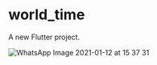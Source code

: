# world_time

A new Flutter project.

![WhatsApp Image 2021-01-12 at 15 37 31](https://user-images.githubusercontent.com/42700701/104300995-27675d80-54ed-11eb-9de1-e24f8ed8da04.jpeg)

